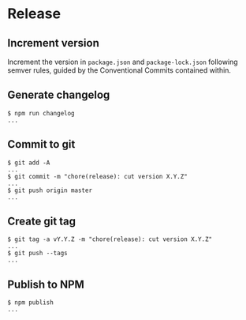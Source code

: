 # Release

## Increment version

Increment the version in `package.json` and `package-lock.json` following semver rules, guided by
the Conventional Commits contained within.

## Generate changelog

```console
$ npm run changelog
...
```

## Commit to git

```console
$ git add -A
...
$ git commit -m "chore(release): cut version X.Y.Z"
...
$ git push origin master
...
```

## Create git tag

```console
$ git tag -a vY.Y.Z -m "chore(release): cut version X.Y.Z"
...
$ git push --tags
...
```

## Publish to NPM

```console
$ npm publish
...
```
